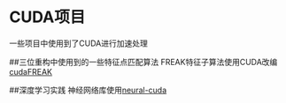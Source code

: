 # CUDA项目
一些项目中使用到了CUDA进行加速处理


##三位重构中使用到的一些特征点匹配算法
FREAK特征子算法使用CUDA改编[cudaFREAK](https://github.com/ForrestPi/cuda_projects)

##深度学习实践
神经网络库使用[neural-cuda](https://github.com/ForrestPi/cuda_projects/tree/master/neural-cuda)

